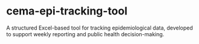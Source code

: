 # cema-epi-tracking-tool
A structured Excel-based tool for tracking epidemiological data, developed to support weekly reporting and public health decision-making.
